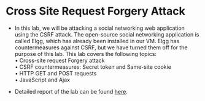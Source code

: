 # Cross Site Request Forgery Attack

- In this lab, we will be attacking a social networking web application using the CSRF attack. The
open-source social networking application is called Elgg, which has already been installed in our VM.
Elgg has countermeasures against CSRF, but we have turned them off for the purpose of this lab. This lab
covers the following topics:<br/>
• Cross-site request Forgery attack<br/>
• CSRF countermeasures: Secret token and Same-site cookie<br/>
• HTTP GET and POST requests<br/>
• JavaScript and Ajax

- Detailed report of the lab can be found [here](https://github.com/MohammedMutahar-Mujahid/seedlabs/blob/main/Cross%20Site%20Request%20Forgery%20Attack/Cross%20Site%20Request%20Forgery%20Attack%20Lab.pdf).
